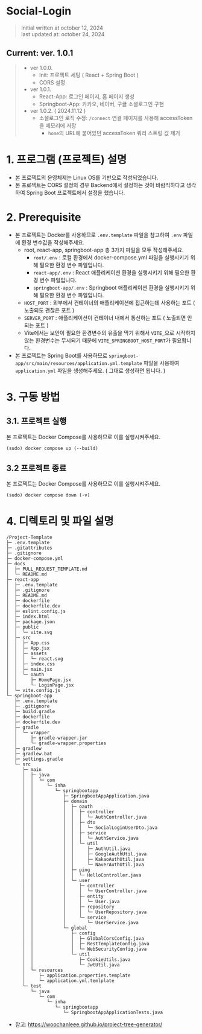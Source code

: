 # Social-Login

> Initial written at october 12, 2024 <br/>
> last updated at: october 24, 2024


## Current: ver. 1.0.1<br/>
>* ver 1.0.0.
>   * Init: 프로젝트 세팅 ( React + Spring Boot )
>   * CORS 설정
>* ver 1.0.1.
>   * React-App: 로그인 페이지, 홈 페이지 생성
>   * Springboot-App: 카카오, 네이버, 구글 소셜로그인 구현
>* ver 1.0.2. ( 2024.11.12 )
>   * 소셜로그인 로직 수정: `/connect` 연결 페이지를 사용해 accessToken을 메모리에 저장
>       * `home`의 URL에 붙어있던 accessToken 쿼리 스트링 값 제거

# 1. 프로그램 (프로젝트) 설명

- 본 프로젝트의 운영체제는 Linux OS를 기반으로 작성되었습니다.
- 본 프로젝트는 CORS 설정의 경우 Backend에서 설정하는 것이 바람직하다고 생각하여 Spring Boot 프로젝트에서 설정을 했습니다.

# 2. Prerequisite

- 본 프로젝트는 Docker를 사용하므로 `.env.template` 파일을 참고하여 `.env` 파일에 환경 변수값을 작성해주세요.
    - root, react-app, springboot-app 총 3가지 파일을 모두 작성해주세요.
        - `root/.env` : 로컬 환경에서 docker-compose.yml 파일을 실행시키기 위해 필요한 환경 변수 파일입니다.
        - `react-app/.env` : React 애플리케이션 환경을 실행시키기 위해 필요한 환경 변수 파일입니다.
        - `springboot-app/.env` : Springboot 애플리케이션 환경을 실행시키기 위해 필요한 환경 변수 파일입니다.
    - `HOST_PORT` : 외부에서 컨테이너의 애플리케이션에 접근하는데 사용하는 포트 ( 노출되도 괜찮은 포트 )
    - `SERVER_PORT` : 애플리케이션이 컨테이너 내에서 통신하는 포트 ( 노출되면 안되는 포트 )
    - Vite에서는 보안이 필요한 환경변수의 유출을 막기 위해서 `VITE_`으로 시작하지 않는 환경변수는 무시되기 때문에 `VITE_SPRINGBOOT_HOST_PORT`가 필요합니다.
- 본 프로젝트는 Spring Boot를 사용하므로 `springboot-app/src/main/resources/application.yml.template` 파일을 사용하여 `application.yml` 파일을 생성해주세요. ( 그대로 생성하면 됩니다. )

# 3. 구동 방법

## 3.1. 프로젝트 실행

본 프로젝트는 Docker Compose를 사용하므로 이를 실행시켜주세요.

```shell
(sudo) docker compose up (--build)
```

## 3.2 프로젝트 종료

본 프로젝트는 Docker Compose를 사용하므로 이를 실행시켜주세요.

```shell
(sudo) docker compose down (-v)
```

# 4. 디렉토리 및 파일 설명
```
/Project-Template
├─ .env.template
├─ .gitattributes
├─ .gitignore
├─ docker-compose.yml
├─ docs
│  ├─ PULL_REQUEST_TEMPLATE.md
│  └─ README.md
├─ react-app
│  ├─ .env.template
│  ├─ .gitignore
│  ├─ README.md
│  ├─ dockerfile
│  ├─ dockerfile.dev
│  ├─ eslint.config.js
│  ├─ index.html
│  ├─ package.json
│  ├─ public
│  │  └─ vite.svg
│  ├─ src
│  │  ├─ App.css
│  │  ├─ App.jsx
│  │  ├─ assets
│  │  │  └─ react.svg
│  │  ├─ index.css
│  │  ├─ main.jsx
│  │  └─ oauth
│  │     ├─ HomePage.jsx
│  │     └─ LoginPage.jsx
│  └─ vite.config.js
└─ springboot-app
   ├─ .env.template
   ├─ .gitignore
   ├─ build.gradle
   ├─ dockerfile
   ├─ dockerfile.dev
   ├─ gradle
   │  └─ wrapper
   │     ├─ gradle-wrapper.jar
   │     └─ gradle-wrapper.properties
   ├─ gradlew
   ├─ gradlew.bat
   ├─ settings.gradle
   └─ src
      ├─ main
      │  ├─ java
      │  │  └─ com
      │  │     └─ inha
      │  │        └─ springbootapp
      │  │           ├─ SpringbootAppApplication.java
      │  │           ├─ domain
      │  │           │  ├─ oauth
      │  │           │  │  ├─ controller
      │  │           │  │  │  └─ AuthController.java
      │  │           │  │  ├─ dto
      │  │           │  │  │  └─ SocialLoginUserDto.java
      │  │           │  │  ├─ service
      │  │           │  │  │  └─ AuthService.java
      │  │           │  │  └─ util
      │  │           │  │     ├─ AuthUtil.java
      │  │           │  │     ├─ GoogleAuthUtil.java
      │  │           │  │     ├─ KakaoAuthUtil.java
      │  │           │  │     └─ NaverAuthUtil.java
      │  │           │  ├─ ping
      │  │           │  │  └─ HelloController.java
      │  │           │  └─ user
      │  │           │     ├─ controller
      │  │           │     │  └─ UserController.java
      │  │           │     ├─ entity
      │  │           │     │  └─ User.java
      │  │           │     ├─ repository
      │  │           │     │  └─ UserRepository.java
      │  │           │     └─ service
      │  │           │        └─ UserService.java
      │  │           └─ global
      │  │              ├─ config
      │  │              │  ├─ GlobalCorsConfig.java
      │  │              │  ├─ RestTemplateConfig.java
      │  │              │  └─ WebSecurityConfig.java
      │  │              └─ util
      │  │                 ├─ CookieUtils.java
      │  │                 └─ JwtUtil.java
      │  └─ resources
      │     ├─ application.properties.template
      │     └─ application.yml.temlplate
      └─ test
         └─ java
            └─ com
               └─ inha
                  └─ springbootapp
                     └─ SpringbootAppApplicationTests.java
```
- 참고: https://woochanleee.github.io/project-tree-generator/